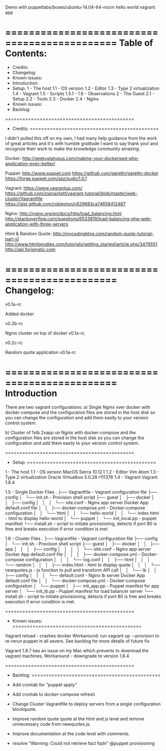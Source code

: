 Demo with puppetlabs/boxes/ubuntu-14.04-64-nocm hello world vagrant app

=============================================
Table of Contents:
=============================================

- Credits:
- Changelog:
- Known issues:
- Introduction:
- Setup:
1 - The host
  1.1 - OS version
  1.2 - Editor
  1.3 - Type 2 virtualization
  1.4 - Vagrant
  1.5 - Scripts
  1.5.1 -
  1.6 - Observations
2 - The Guest
  2.1 - Setup
  2.2 - Tools
  2.3 - Docker
  2.4 - Nginx
- Known issues:
- Backlog:

=============================================
- Credits:
=============================================

I didn't pulled this off on my own, I had many help guidance
from the work of great articles and it's with humble gratitude
I want to say thank you! and recognize their work to make the
knowledge community amazing:

Docker:
http://geekyplatypus.com/making-your-dockerised-php-application-even-better/

Puppet:
http://www.puppet.com
https://github.com/garethr/garethr-docker
https://forge.puppet.com/saz/sudo/1.0.1

Vagrant:
https://www.vagrantup.com/
https://github.com/zsprackett/vagrant-tutorial/blob/master/web-cluster/Vagrantfile
https://gist.github.com/roblayton/c629683ca74658412487

Nginx:
http://nginx.org/en/docs/http/load_balancing.html
http://stackoverflow.com/questions/6533819/load-balancing-php-web-application-with-three-servers

Html & Random Quote:
http://mycodingblog.com/random-quote-tutorial-part-ii/
http://www.htmlgoodies.com/tutorials/getting_started/article.php/3479551
http://api.forismatic.com

=============================================
Changelog:
=============================================
v0.1a-rc

Added docker

v0.2b-rc

Ngnix cluster on top of docker v0.1a-rc

v0.2c-rc

Random quote application v0.1a-rc

=============================================
Introduction
=============================================

There are two vagrant configurations:
a) Single Ngnix over docker with docker-compose and the configuration files
are stored in the host disk so you can change the configuration and add them
easily to your version control system.

b) Cluster of 1xlb 2xapp on Ngnix with docker-compose and the configuration files
are stored in the host disk so you can change the configuration and add them
easily to your version control system.

=============================================
- Setup:
=============================================

1 - The host
  1.1 - OS version
    MacOS Sierra 10.12.1
  1.2 - Editor
    Vim
    Atom
  1.3 - Type 2 virtualization
    Oracle Virtualbox 5.0.28 r111378
  1.4 - Vagrant
    Vagrant 1.8.4

  1.5 - Single Docker Files
  .
  ├── Vagrantfile - Vagrant configuration file
  ├── config
  │   └── init.sh - Provision shell script
  ├── guest
  │   ├── docker
  │   │   ├── config
  │   │   │   └── site.conf - Nginx app server Docker App default.conf file
  │   │   ├── docker-compose.yml - Docker-compose configuration
  │   │   └── html
  │   │       └── hello-world
  │   │           └── index.html - html to display hello-world
  │   └── puppet
  │       └── init_local.pp - puppet manifest
  └── install.sh - script to initiate provisioning, detects if port 80 is free and
                  breaks execution if error condition is met.

  1.6 - Cluster Files
.
├── Vagrantfile  - Vagrant configuration file
├── config
│   └── init.sh - Provision shell script
├── guest
│   ├── docker
│   │   ├── app
│   │   │   ├── config
│   │   │   │   └── site.conf - Nginx app server Docker App default.conf file
│   │   │   ├── docker-compose.yml - Docker-compose configuration
│   │   │   └── log.conf
│   │   ├── html
│   │   │   └── random
│   │   │       ├── index.html - html to display quote
│   │   │       └── newquotes.js - js function to pull and transform API call
│   │   └── lb
│   │       ├── config
│   │       │   └── default.conf - Nginx lb server Docker App default.conf file
│   │       └── docker-compose.yml - Docker-compose configuration
│   └── puppet
│       ├── init_app.pp - Puppet manifest for app server
│       └── init_lb.pp - Puppet manifest for load balancer server
└── install.sh - script to initiate provisioning, detects if port 80 is free and
                breaks execution if error condition is met.


=============================================
- Known issues:
=============================================

Vagrant reload - crashes docker 
Workaround: run vagrant up --provision to re-rerun puppet in all severs. See backlog for more details of future fix

Vagrant 1.8.7 has an issue on my Mac which prevents to download the vagrant machines,
Workaround - downgrade to version 1.8.4

=============================================
- Backlog:
=============================================

- Add crontab for "puppet apply"

- Add crontab to docker-compose refresh

- Change Cluster Vagrantfile to deploy servers from a single configuration blockquote.

- Improve random quote quote at the html and js level and remove unnecessary code
from newquotes.js.

- Improve documentation at the code level with comments.

- resolve "Warning: Could not retrieve fact fqdn" @puppet provisioning
